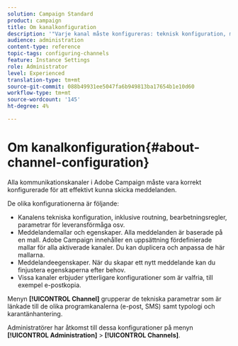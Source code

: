 ```yaml
---
solution: Campaign Standard
product: campaign
title: Om kanalkonfiguration
description: '"Varje kanal måste konfigureras: teknisk konfiguration, meddelandeegenskaper och mallar."'
audience: administration
content-type: reference
topic-tags: configuring-channels
feature: Instance Settings
role: Administrator
level: Experienced
translation-type: tm+mt
source-git-commit: 088b49931ee5047fa6b949813ba17654b1e10d60
workflow-type: tm+mt
source-wordcount: '145'
ht-degree: 4%

---
```



# Om kanalkonfiguration{#about-channel-configuration}

Alla kommunikationskanaler i Adobe Campaign måste vara korrekt konfigurerade för att effektivt kunna skicka meddelanden.

De olika konfigurationerna är följande:

* Kanalens tekniska konfiguration, inklusive routning, bearbetningsregler, parametrar för leveransförmåga osv.
* Meddelandemallar och egenskaper. Alla meddelanden är baserade på en mall. Adobe Campaign innehåller en uppsättning fördefinierade mallar för alla aktiverade kanaler. Du kan duplicera och anpassa de här mallarna.
* Meddelandeegenskaper. När du skapar ett nytt meddelande kan du finjustera egenskaperna efter behov.
* Vissa kanaler erbjuder ytterligare konfigurationer som är valfria, till exempel e-postkopia.

Menyn **[!UICONTROL Channel]** grupperar de tekniska parametrar som är länkade till de olika programkanalerna (e-post, SMS) samt typologi och karantänhantering.

Administratörer har åtkomst till dessa konfigurationer på menyn **[!UICONTROL Administration]** > **[!UICONTROL Channels]**.
